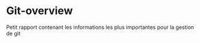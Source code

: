 # Git-overview
Petit rapport contenant les informations les plus importantes pour la gestion de git

